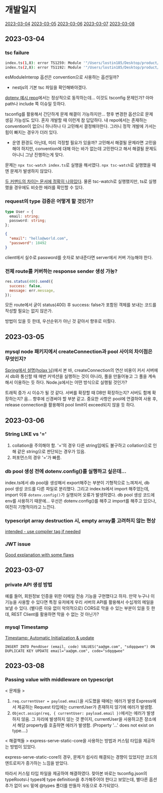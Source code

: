 # 개발일지

[2023-03-04](#2023-03-04)
[2023-03-05](#2023-03-05)
[2023-03-06](#2023-03-06)
[2023-03-07](#2023-03-07)
[2023-03-08](#2023-03-08)

## 2023-03-04

### tsc failure

```sh
index.ts(1,8): error TS1259: Module '"/Users/lostin185/Desktop/product/last-pro-schedule/node_modules/@types/express/index"' can only be default-imported using the 'esModuleInterop' flag
index.ts(2,8): error TS1192: Module '"/Users/lostin185/Desktop/product/last-pro-schedule/node_modules/dotenv/lib/main"' has no default export.
```

esModuleInterop 옵션은 convention으로 사용하는 옵션일까?

- nestjs의 기본 tsc 파일을 확인해봐야겠다.

[dotenv 예시 repo](https://github.com/dotenv-org/examples/tree/master/dotenv-typescript)에서는 정상적으로 동작하는데... 이것도 tsconfig 문제인가? 아마 path나 include 쪽 이슈일 듯하다.

tsconfig를 활용해서 간단하게 문제 해결이 가능하지만... 향후 변경한 옵션으로 문제 생길 가능성도 있다. 혼자 개발할 때 이런게 참 답답하다. 내 repo에서는 존재하는 convention이 없으니 하나하나 다 고민해서 결정해야한다. 그러니 정작 개발에 가서는 힘이 빠지는 경우가 더러 있다.

- 운영 환경도 아닌데, 미리 걱정할 필요가 있을까? 고민해서 해결될 문제라면 고민을 해야 하지만, convention에 대해 아는 바가 없는데 고민한다고 해서 해결될 문제도 아니니 그냥 진행하는게 맞다.

문제는 `npx tsc-watch index.ts`로 실행을 해서였다. `npx tsc-watch`로 실행했을 때엔 문제가 발생하지 않았다.

[두 커맨드의 차이는 문서에 정확히 나와있다](https://www.typescriptlang.org/docs/handbook/compiler-options.html). 물론 tsc-watch로 실행했지만, ts로 실행했을 경우에도 비슷한 에러를 확인할 수 있다.

### request의 type 검증은 어떻게 할 것인가?

```ts
type User = {
  email: string;
  password: string;
};
```

```json
{
  "email": "hello@world.com",
  "password": 18492
}
```

client에서 실수로 password를 숫자로 보내준다면 server에서 커버 가능해야 한다.

### 전체 route를 커버하는 response sender 생성 가능?

```js
res.status(400).send({
  success: false,
  message: err.message,
});
```

모든 route에서 굳이 status(400) 후 success: false가 포함된 객체를 보내는 코드를 작성할 필요는 없지 않은가.

방법이 있을 듯 한데, 우선순위가 아닌 것 같아서 향후로 미뤘다.

## 2023-03-05

### mysql node 패키지에서 createConnection과 pool 사이의 차이점은 무엇인지?

[Spring에서 설명(holax 님)](https://www.holaxprogramming.com/2013/01/10/devops-how-to-manage-dbcp/)에서 본 바, createConnection의 연산 비용이 커서 서버에서 db와 통신할 때 매번 커넥션을 실행하는 것이 아니라, 풀을 만들어놓고 그 풀을 계속해서 이용하는 듯 하다. Node.js에서는 어떤 방식으로 실행될 것인가?

트래픽 증가 시 이슈가 될 것 같다. 서버를 확장할 때 DB만 확장하는지? 서버도 함께 확장하는지? 음... 향후에 신경써야 할 부분 같고. 중요한 사항은 pool에 연결하여 사용 후, release connection을 활용해야 pool limit이 exceed되지 않을 듯 하다.

## 2023-03-06

### String LIKE vs '='

1. collation을 주의해야 함. '='의 경우 다른 string임에도 불구하고 collation으로 인해 같은 string으로 판단되는 경우가 있음.
2. 퍼포먼스의 경우 '='가 빠름.

### db pool 생성 전에 dotenv.config()를 실행하고 싶은데...

index.ts에서 db pool을 생성해서 export해주는 부분이 기형적으로 느껴져서, db pool 생성 코드를 다른 파일로 분리했다. 그리고 index.ts에서 import 해주었는데, import 이후 `dotenv.config()`가 실행되어 오류가 발생하였다. db pool 생성 코드에 env를 사용하기 때문에...
우선은 dotenv.config()를 해주고 import를 해주고 있으나, 여전히 기형적이라고 느낀다.

### typescript array destruction 시, empty array를 고려하지 않는 현상

[intended - use compiler tag if needed](https://stackoverflow.com/questions/62135076/ts-will-not-infer-possible-undefined-when-destructuring-empty-array)

### JWT issue

[Good explanation with some flaws](https://stackoverflow.com/questions/32060478/is-a-refresh-token-really-necessary-when-using-jwt-token-authentication)

## 2023-03-07

### private API 생성 방법

예를 들어, 회원정보 인증을 위한 이메일 전송 기능을 구현했다고 하자. 만약 누구나 이 기능을 사용할 수 있다면 특정 유저에게 우리 서버의 API를 활용해서 수십개의 메일을 보낼 수 있다. (별다른 이유 없이 악의적으로) CORS로 막을 수 있는 부분이 있을 듯 한데, REST Client를 활용하면 막을 수 없는 것 아닌가?

### mysql Timestamp

[Timestamp: Automatic Initialization & update](https://dev.mysql.com/doc/refman/8.0/en/timestamp-initialization.html)

`INSERT INTO PendUser (email, code) VALUES("aa@gm.com", "sdqqqwee") ON DUPLICATE KEY UPDATE email="aa@gm.com", code="sdqqqwee"`

## 2023-03-08

### Passing value with middleware on typescript
< 문제들 >
1. `req.currentUser = payload.email`을 시도했을 때에는 에러가 발생
Express에서 제공하는 Request 타입에는 currentUser가 존재하지 않기에 에러가 발생함.
2. `Object.assign(req, { currentUser: payload.email })`에서는 에러가 발생하지 않음.
그 자리에 발생하지 않는 것 뿐이지, currentUser을 사용하고픈 장소에서 해당 property를 호출하면 에러가 발생함. (Property '...' does not exist on type....)

< 해결책들 >
express-serve-static-core을 사용하는 방법과 커스텀 타입을 제공하는 방법이 있었다.

express-serve-static-core의 경우, 문제가 쉽사리 해결되는 경향이 있었지만 코드의 엔트로피가 증가하는 느낌을 받았다. 

따라서 커스텀 타입 파일을 제공하여 해결하였다.
찾아본 바로는 tsconfig.json의 typeRoots나 types에 type definition을 추가해주어야 한다고 보았는데, 별다른 옵션 추가 없이 src 밑에 @types 폴더를 만들자 자동으로 추가되었다.


